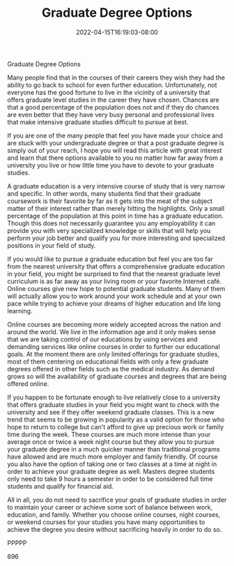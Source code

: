 ﻿---
title: "Graduate Degree Options"
date: 2022-04-15T16:19:03-08:00
description: "Education Tips for Web Success"
featured_image: "/images/Education.jpg"
tags: ["Education"]
---

Graduate Degree Options 

Many people find that in the courses of their careers they wish they had the ability to go back to school for even further education. Unfortunately, not everyone has the good fortune to live in the vicinity of a university that offers graduate level studies in the career they have chosen. Chances are that a good percentage of the population does not and if they do chances are even better that they have very busy personal and professional lives that make intensive graduate studies difficult to pursue at best.

If you are one of the many people that feel you have made your choice and are stuck with your undergraduate degree or that a post graduate degree is simply out of your reach, I hope you will read this article with great interest and learn that there options available to you no matter how far away from a university you live or how little time you have to devote to your graduate studies.

A graduate education is a very intensive course of study that is very narrow and specific. In other words, many students find that their graduate coursework is their favorite by far as it gets into the meat of the subject matter of their interest rather than merely hitting the highlights. Only a small percentage of the population at this point in time has a graduate education. Though this does not necessarily guarantee you any employability it can provide you with very specialized knowledge or skills that will help you perform your job better and qualify you for more interesting and specialized positions in your field of study. 

If you would like to pursue a graduate education but feel you are too far from the nearest university that offers a comprehensive graduate education in your field, you might be surprised to find that the nearest graduate level curriculum is as far away as your living room or your favorite Internet café. Online courses give new hope to potential graduate students. Many of them will actually allow you to work around your work schedule and at your own pace while trying to achieve your dreams of higher education and life long learning. 

Online courses are becoming more widely accepted across the nation and around the world. We live in the information age and it only makes sense that we are taking control of our educations by using services and demanding services like online courses in order to further our educational goals. At the moment there are only limited offerings for graduate studies, most of them centering on educational fields with only a few graduate degrees offered in other fields such as the medical industry. As demand grows so will the availability of graduate courses and degrees that are being offered online. 

If you happen to be fortunate enough to live relatively close to a university that offers graduate studies in your field you might want to check with the university and see if they offer weekend graduate classes. This is a new trend that seems to be growing in popularity as a valid option for those who hope to return to college but can't afford to give up precious work or family time during the week. These courses are much more intense than your average once or twice a week night course but they allow you to pursue your graduate degree in a much quicker manner than traditional programs have allowed and are much more employer and family friendly. Of course you also have the option of taking one or two classes at a time at night in order to achieve your graduate degree as well. Masters degree students only need to take 9 hours a semester in order to be considered full time students and qualify for financial aid.

All in all, you do not need to sacrifice your goals of graduate studies in order to maintain your career or achieve some sort of balance between work, education, and family. Whether you choose online courses, night courses, or weekend courses for your studies you have many opportunities to achieve the degree you desire without sacrificing heavily in order to do so.

PPPPP

696


